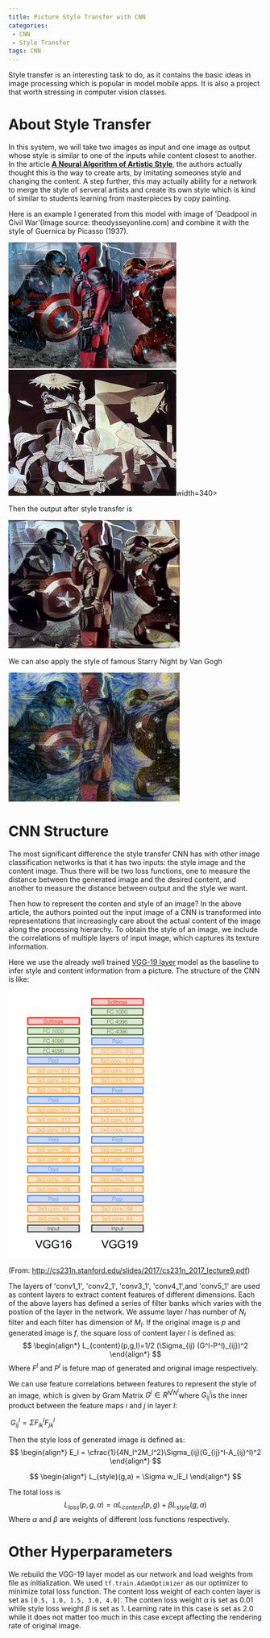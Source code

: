 ```yaml
---
title: Picture Style Transfer with CNN
categories:
 - CNN
 - Style Transfer
tags: CNN
---
```


Style transfer is an interesting task to do, as it contains the basic ideas in image processing which is popular in model mobile apps. It is also a project that worth stressing in computer vision classes. 

# About Style Transfer

In this system, we will take two images as input and one image as output whose style is similar to one of the inputs while content closest to another. In the article [<strong>A Neural Algorithm of Artistic Style</strong>](https://arxiv.org/pdf/1508.06576v2.pdf), the authors actually thought this is the way to create arts, by imitating someones style and changing the content. A step further, this may actually ability for a network to merge the style of serveral artists and create its own style which is kind of similar to students learning from masterpieces by copy painting.

Here is an example I generated from this model with image of 'Deadpool in Civil War'(Image source: theodysseyonline.com) and combine it with the style of Guernica by Picasso (1937).

![](https://raw.githubusercontent.com/bruceyoungsysu/bruceyoungsysu.github.io/master/_posts/style_transfer/Deadpool.png)![](https://raw.githubusercontent.com/bruceyoungsysu/bruceyoungsysu.github.io/master/_posts/style_transfer/guernica.jpg)width=340>   

Then the output after style transfer is

<img src="https://raw.githubusercontent.com/bruceyoungsysu/bruceyoungsysu.github.io/master/_posts/style_transfer/Deadpool_transferred.png" width=340>

We can also apply the style of famous Starry Night by Van Gogh

<img src="https://raw.githubusercontent.com/bruceyoungsysu/bruceyoungsysu.github.io/master/_posts/style_transfer/Deadpool_sn.png" width=340>



# CNN Structure

The most significant difference the style transfer CNN has with other image classification networks is that it has two inputs: the style image and the content image. Thus there will be two loss functions, one to measure the distance between the generated image and the desired content, and another to measure the distance between output and the style we want. 

Then how to represent the conten and style of an image? In the above article, the authors pointed out the input image of a CNN is transformed into representations that increasingly care about the actual content of the image along the processing hierarchy.  To obtain the style of an image, we include the correlations of multiple layers of input image, which captures its texture information. 

Here we use the already well trained [VGG-19 layer](http://www.robots.ox.ac.uk/~vgg/research/very_deep/) model as the baseline to infer style and content information from a picture. The structure of the CNN is like:

<img src="https://raw.githubusercontent.com/bruceyoungsysu/bruceyoungsysu.github.io/master/_posts/style_transfer/vgg19.png" width=300>

(From: http://cs231n.stanford.edu/slides/2017/cs231n_2017_lecture9.pdf)

The layers of 'conv1_1',  'conv2_1', 'conv3_1', 'conv4_1',and 'conv5_1' are used as content layers to extract content features of different dimensions. Each of the above layers has defined a series of filter banks which varies with the postion of the layer in the network. We assume layer $l$ has number of $N_l$ filter and each filter has dimension of $M_l$. If the original image is $p$ and generated image is $f$, the square loss of content layer $l$ is defined as:
$$
\begin{align*}
L_{content}(p,g,l)=1/2 (\Sigma_{ij} (G^l-P^l)_{ij})^2
\end{align*}
$$
Where $F^l$ and $P^l$ is feture map of generated and original image respectively.

We can use feature correlations between features to represent the style of an image, which is given by Gram Matrix $G^l\in R^{N^l N^l}​$ where $G^l_{ij}​$ is the inner product between the feature maps $i​$ and $j​$ in layer $l​$:

​                                                                   $G^l_{ij} = \Sigma F^l_{ik} F^l_{jk}$ 

Then the style loss of generated image is defined as:
$$
\begin{align*}
E_l = \cfrac{1}{4N_l^2M_l^2}\Sigma_{ij}(G_{ij}^l-A_{ij}^l)^2
\end{align*}
$$

$$
\begin{align*}
L_{style}(g,a) = \Sigma w_lE_l
\end{align*}
$$

The total loss is
$$
L_{loss}(p,g,a) = \alpha L_{content}(p,g)+\beta L_{style}(g,a)
$$
Where $\alpha$ and $\beta​$ are weights of different loss functions respectively.

# Other Hyperparameters

We rebuild the VGG-19 layer model as our network and load weights from file as initialization. We used `tf.train.AdamOptimizer` as our optimizer to minimize total loss function. The content loss weight  of each conten layer is set as `[0.5, 1.0, 1.5, 3.0, 4.0]`.  The conten loss weight $\alpha$ is set as 0.01 while style loss weight $\beta$ is set as 1. Learning rate in this case is set as 2.0 while it does not matter too much in this case except affecting the rendering rate of original image.





